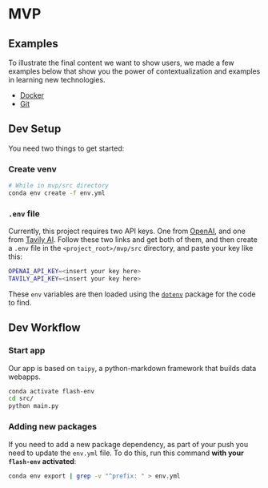 # MVP

## Examples

To illustrate the final content we want to show users, we made a few examples below that show you the power of contextualization and examples in learning new technologies.

- [Docker](./text-examples/docker/README.md)
- [Git](./text-examples/git/README.md)

## Dev Setup

You need two things to get started:

### Create venv

```bash
# While in mvp/src directory
conda env create -f env.yml
```

### `.env` file

Currently, this project requires two API keys. One from [OpenAI](https://platform.openai.com/docs/quickstart/step-2-setup-your-api-key), and one from [Tavily AI](https://app.tavily.com/home). Follow these two links and get both of them, and then create a `.env` file in the `<project_root>/mvp/src` directory, and paste your key like this:

```bash
OPENAI_API_KEY=<insert your key here>
TAVILY_API_KEY=<insert your key here>
```

These `env` variables are then loaded using the [`dotenv`](https://pypi.org/project/python-dotenv/) package for the code to find.

## Dev Workflow

### Start app

Our app is based on `taipy`, a python-markdown framework that builds data webapps.

```bash
conda activate flash-env
cd src/
python main.py
```

### Adding new packages

If you need to add a new package dependency, as part of your push you need to update the `env.yml` file. To do this, run this command **with your `flash-env` activated**:

```bash
conda env export | grep -v "^prefix: " > env.yml
```
